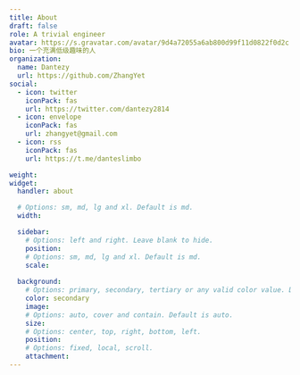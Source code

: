 ```yaml
---
title: About
draft: false
role: A trivial engineer
avatar: https://s.gravatar.com/avatar/9d4a72055a6ab800d99f11d0822f0d2c
bio: 一个充满低级趣味的人
organization:
  name: Dantezy
  url: https://github.com/ZhangYet
social:
  - icon: twitter
    iconPack: fas
    url: https://twitter.com/dantezy2814
  - icon: envelope
    iconPack: fas
    url: zhangyet@gmail.com
  - icon: rss
    iconPack: fas
    url: https://t.me/danteslimbo

weight:
widget:
  handler: about

  # Options: sm, md, lg and xl. Default is md.
  width:

  sidebar:
    # Options: left and right. Leave blank to hide.
    position:
    # Options: sm, md, lg and xl. Default is md.
    scale:
  
  background:
    # Options: primary, secondary, tertiary or any valid color value. Default is primary.
    color: secondary
    image:
    # Options: auto, cover and contain. Default is auto.
    size:
    # Options: center, top, right, bottom, left.
    position:
    # Options: fixed, local, scroll.
    attachment: 
---
```



